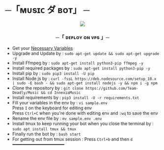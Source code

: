 # ─「ᴍᴜsɪᴄ ダ ʙᴏᴛ」 ─

<p align="center">
  <img src="https://te.legra.ph/file/1fe6ea0b46335debc49e6.jpg">
</p>

<h3 align="center">
   ─「 ᴅᴇᴘʟᴏʏ ᴏɴ ᴠᴘs  」─
</h3>

- Get your [Necessary Variables](https://github.com/Team-Deadly/Music/blob/main/sample.env)
- Upgrade and Update by :
`sudo apt-get update && sudo apt-get upgrade -y`
- Install Ffmpeg by :
`sudo apt-get install python3-pip ffmpeg -y`
- Install required packages by :
`sudo apt-get install python3-pip -y`
- Install pip by :
`sudo pip3 install -U pip`
- Install Node js by :
`curl -fssL https://deb.nodesource.com/setup_18.x | sudo -E bash - && sudo apt-get install nodejs -y && npm i -g npm`
- Clone the repository by :
`git clone https://github.com/Team-Deadly/Music && cd InnexiaMusic`
- Install requirements by :
`pip3 install -U -r requirements.txt`
- Fill your variables in the env by :
`vi sample.env`<br>
Press `I` on the keyboard for editing env<br>
Press `Ctrl+C` when you're done with editing env and `:wq` to save the env<br>
- Rename the env file by :
`mv sample.env .env`
- Install tmux to keep running your bot when you close the terminal by :
`sudo apt install tmux && tmux`
- Finally run the bot by :
`bash start`
- For getting out from tmux session : Press `Ctrl+b` and then `d`<br>
━━━━━━━━━━━━━━━━━━━━
